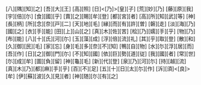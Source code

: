 [八][隅][知][之] [吾][大][王] [高][照] [日]<[乃]>[皇][子] [荒][妙][乃] [藤][原][我][宇][倍][尓] [食][國][乎] [賣][之][賜][牟][登] [都][宮][者] [高][所][知][武][等] [神][長][柄] [所][念][奈][戸][二] [天][地][毛] [縁][而][有][許][曽] [磐][走] [淡][海][乃][國][之] [衣][手][能] [田][上][山][之] [真][木][佐][苦] [桧][乃][嬬][手][乎] [物][乃][布][能] [八][十][氏][河][尓] [玉][藻][成] [浮][倍][流][礼] [其][乎][取][登] [散][和][久][御][民][毛] [家][忘] [身][毛][多][奈][不][知] [鴨][自][物] [水][尓][浮][居][而] [吾][作] [日][之][御][門][尓] [不][知][國] [依][巨][勢][道][従] [我][國][者] [常][世][尓][成][牟] [圖][負][留] [神][龜][毛] [新][代][登] [泉][乃][河][尓] [持][越][流] [真][木][乃][都][麻][手][乎] [百][不][足] [五][十][日][太][尓][作] [泝][須]<[良]>[牟] [伊][蘇][波][久][見][者] [神][随][尓][有][之]
